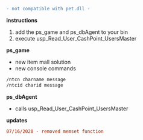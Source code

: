 ```diff
- not compatible with pet.dll -
```
**instructions**
1. add the ps_game and ps_dbAgent to your bin
2. execute usp_Read_User_CashPoint_UsersMaster

**ps_game**
* new item mall solution
* new console commands
```asm
/ntcn charname message
/ntcid charid message
```

**ps_dbAgent**
* calls usp_Read_User_CashPoint_UsersMaster

**updates**
```diff
07/16/2020 - removed memset function
```
